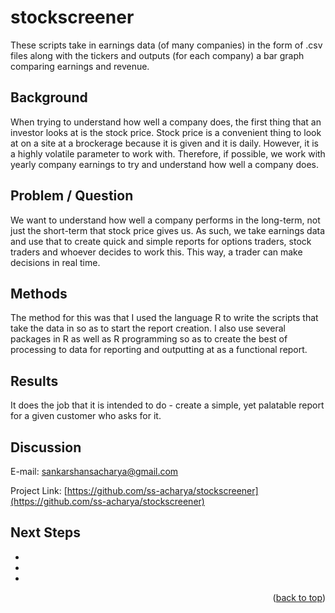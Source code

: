 # stockscreener

These scripts take in earnings data (of many companies) in the form of .csv files along with the tickers and outputs (for each company) a bar graph comparing earnings and revenue. 

<!-- USAGE EXAMPLES -->
## Background

When trying to understand how well a company does, the first thing that an investor looks at is the stock price. Stock price is a convenient thing to look at on a site at a brockerage because it is given and it is daily. However, it is a highly volatile parameter to work with. Therefore, if possible, we work with yearly company earnings to try and understand how well a company does. 


<!-- ROADMAP -->
## Problem / Question

We want to understand how well a company performs in the long-term, not just the short-term that stock price gives us. As such, we take earnings data and use that to create quick and simple reports for options traders, stock traders and whoever decides to work this. This way, a trader can make decisions in real time. 


<!-- CONTRIBUTING -->
## Methods

The method for this was that I used the language R to write the scripts that take the data in so as to start the report creation. I also use several packages in R as well as R programming so as to create the best of processing to data for reporting and outputting at as a functional report.

<!-- LICENSE -->
## Results

It does the job that it is intended to do - create a simple, yet palatable report for a given customer who asks for it.

<!-- CONTACT -->
## Discussion

E-mail: sankarshansacharya@gmail.com

Project Link: [https://github.com/ss-acharya/stockscreener](https://github.com/ss-acharya/stockscreener)

<!-- ACKNOWLEDGMENTS -->
## Next Steps

* []()
* []()
* []()

<p align="right">(<a href="#readme-top">back to top</a>)</p>
